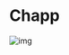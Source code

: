 # Chapp
![img]([https://github.com/jonathan20dev/Chapp/issues/2#issue-1369079256](https://user-images.githubusercontent.com/84600029/189551034-32415733-be1d-406f-afe9-742994e9a201.png))
